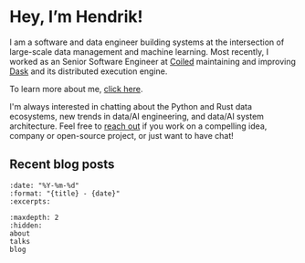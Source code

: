 
# Hey, I’m Hendrik!

I am a software and data engineer building systems at the intersection of large-scale data management and machine learning.
Most recently, I worked as an Senior Software Engineer at <a href="https://www.coiled.io/">Coiled</a> maintaining and improving <a href="https://www.dask.org/">Dask</a> and its distributed execution engine.

To learn more about me, <a href="about">click here</a>.

I'm always interested in chatting about the Python and Rust data ecosystems, new trends in data/AI engineering, and data/AI system architecture. Feel free to [reach out](mailto:hendrik@makait.com "hendrik@makait.com") if you work on a compelling idea, company or open-source project, or just want to have chat!


## Recent blog posts

```{postlist}
:date: "%Y-%m-%d"
:format: "{title} - {date}"
:excerpts:
```

```{toctree}
:maxdepth: 2
:hidden:
about
talks
blog
```